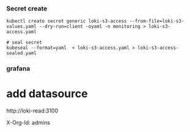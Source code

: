### Secret create

```shell
kubectl create secret generic loki-s3-access --from-file=loki-s3-values.yaml --dry-run=client -oyaml -n monitoring > loki-s3-access.yaml

# seal secret
kubeseal --format=yaml  < loki-s3-access.yaml > loki-s3-access-sealed.yaml
```

### grafana

# add datasource

http://loki-read:3100

X-Org-Id: admins